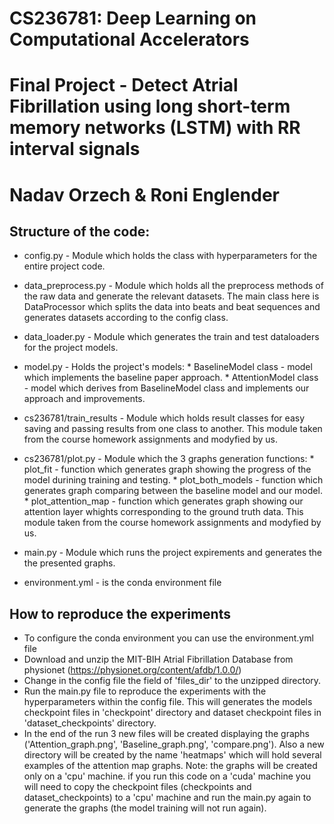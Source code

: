 # CS236781: Deep Learning on Computational Accelerators
# Final Project - Detect Atrial Fibrillation using long short-term memory networks (LSTM) with RR interval signals
# Nadav Orzech & Roni Englender

## Structure of the code:

- config.py - Module which holds the class with hyperparameters for the entire project code.

- data_preprocess.py - Module which holds all the preprocess methods of the raw data and generate the relevant datasets. 
					   The main class here is DataProcessor which splits the data into beats and beat sequences and generates datasets according to the config class. 

- data_loader.py - Module which generates the train and test dataloaders for the project models.

- model.py - Holds the project's models: 
					* BaselineModel class - model which implements the baseline paper approach.
					* AttentionModel class - model which derives from BaselineModel class and implements our approach and improvements.

- cs236781/train_results - Module which holds result classes for easy saving and passing results from one class to another.
						   This module taken from the course homework assignments and modyfied by us.

- cs236781/plot.py - Module which the 3 graphs generation functions:
						* plot_fit - function which generates graph showing the progress of the model durining training and testing.
						* plot_both_models - function which generates graph comparing between the baseline model and our model.
						* plot_attention_map - function which generates graph showing our attention layer whights corresponding to the ground truth data.
				     This module taken from the course homework assignments and modyfied by us.

- main.py - Module which runs the project expirements and generates the the presented graphs.

- environment.yml - is the conda environment file

## How to reproduce the experiments

- To configure the conda environment you can use the environment.yml file
- Download and unzip the MIT-BIH Atrial Fibrillation Database from physionet (https://physionet.org/content/afdb/1.0.0/)
- Change in the config file the field of 'files_dir' to the unzipped directory.
- Run the main.py file to reproduce the experiments with the hyperparameters within the config file. 
  This will generates the models checkpoint files in 'checkpoint' directory and dataset checkpoint files in 'dataset_checkpoints' directory.
- In the end of the run 3 new files will be created displaying the graphs ('Attention_graph.png', 'Baseline_graph.png', 'compare.png').
  Also  a new directory will be created by the name 'heatmaps' which will hold several examples of the attention map graphs.
Note: the graphs will be created only on a 'cpu' machine. if you run this code on a 'cuda' machine you will need to copy the checkpoint files (checkpoints and dataset_checkpoints) to a 'cpu' machine and run the main.py again to generate the graphs (the model training will not run again).